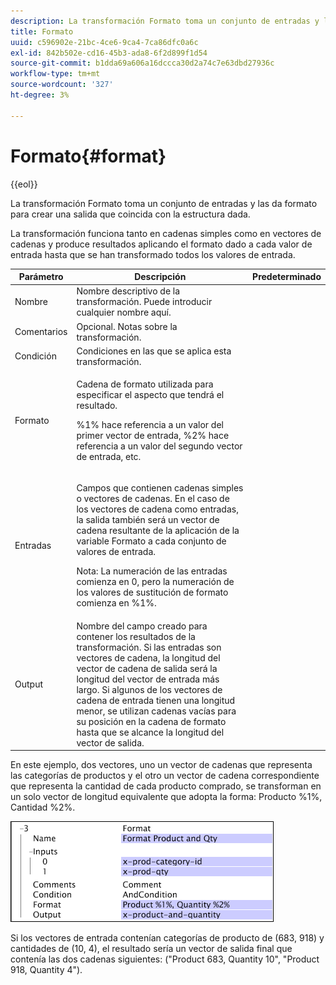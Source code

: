 ```yaml
---
description: La transformación Formato toma un conjunto de entradas y las da formato para crear una salida que coincida con la estructura dada.
title: Formato
uuid: c596902e-21bc-4ce6-9ca4-7ca86dfc0a6c
exl-id: 842b502e-cd16-45b3-ada8-6f2d899f1d54
source-git-commit: b1dda69a606a16dccca30d2a74c7e63dbd27936c
workflow-type: tm+mt
source-wordcount: '327'
ht-degree: 3%

---
```


# Formato{#format}

{{eol}}

La transformación Formato toma un conjunto de entradas y las da formato para crear una salida que coincida con la estructura dada.

La transformación funciona tanto en cadenas simples como en vectores de cadenas y produce resultados aplicando el formato dado a cada valor de entrada hasta que se han transformado todos los valores de entrada.

<table id="table_3953C993167248AA9A47964A51C4AB5D"> 
 <thead> 
  <tr> 
   <th colname="col1" class="entry"> Parámetro </th> 
   <th colname="col2" class="entry"> Descripción </th> 
   <th colname="col3" class="entry"> Predeterminado </th> 
  </tr> 
 </thead>
 <tbody> 
  <tr> 
   <td colname="col1"> Nombre </td> 
   <td colname="col2"> Nombre descriptivo de la transformación. Puede introducir cualquier nombre aquí. </td> 
   <td colname="col3"></td> 
  </tr> 
  <tr> 
   <td colname="col1"> Comentarios </td> 
   <td colname="col2"> Opcional. Notas sobre la transformación. </td> 
   <td colname="col3"></td> 
  </tr> 
  <tr> 
   <td colname="col1"> Condición </td> 
   <td colname="col2"> Condiciones en las que se aplica esta transformación. </td> 
   <td colname="col3"></td> 
  </tr> 
  <tr> 
   <td colname="col1"> Formato </td> 
   <td colname="col2"> <p>Cadena de formato utilizada para especificar el aspecto que tendrá el resultado. </p> <p> %1% hace referencia a un valor del primer vector de entrada, %2% hace referencia a un valor del segundo vector de entrada, etc. </p> </td> 
   <td colname="col3"></td> 
  </tr> 
  <tr> 
   <td colname="col1"> Entradas </td> 
   <td colname="col2"> <p>Campos que contienen cadenas simples o vectores de cadenas. En el caso de los vectores de cadena como entradas, la salida también será un vector de cadena resultante de la aplicación de la variable <span class="wintitle"> Formato</span> a cada conjunto de valores de entrada. </p> <p> <p>Nota: La numeración de las entradas comienza en 0, pero la numeración de los valores de sustitución de formato comienza en %1%. </p> </p> </td> 
   <td colname="col3"></td> 
  </tr> 
  <tr> 
   <td colname="col1"> Output </td> 
   <td colname="col2"> Nombre del campo creado para contener los resultados de la transformación. Si las entradas son vectores de cadena, la longitud del vector de cadena de salida será la longitud del vector de entrada más largo. Si algunos de los vectores de cadena de entrada tienen una longitud menor, se utilizan cadenas vacías para su posición en la cadena de formato hasta que se alcance la longitud del vector de salida. </td> 
   <td colname="col3"></td> 
  </tr> 
 </tbody> 
</table>

En este ejemplo, dos vectores, uno un vector de cadenas que representa las categorías de productos y el otro un vector de cadena correspondiente que representa la cantidad de cada producto comprado, se transforman en un solo vector de longitud equivalente que adopta la forma: Producto %1%, Cantidad %2%.

![](assets/cfg_TransformationType_Format.png)

Si los vectores de entrada contenían categorías de producto de (683, 918) y cantidades de (10, 4), el resultado sería un vector de salida final que contenía las dos cadenas siguientes: (&quot;Product 683, Quantity 10&quot;, &quot;Product 918, Quantity 4&quot;).
